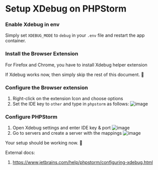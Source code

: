 # Setup XDebug on PHPStorm

### Enable Xdebug in env

Simply set `XDEBUG_MODE` to `debug` in your `.env` file and restart the app container.

### Install the Browser Extension

For Firefox and Chrome, you have to install Xdebug helper extension

If Xdebug works now, then simply skip the rest of this document. 🥷

### Configure the Browser extension

1. Right-click on the extension Icon and choose options
2. Set the IDE key to `other` and type in `phpstorm` as follows:
   ![image](https://user-images.githubusercontent.com/77272856/164238929-69ddc652-6214-4424-bc0f-66c954e8adae.png)

### Configure PHPStorm

1. Open Xdebug settings and enter IDE key & port
   ![image](https://user-images.githubusercontent.com/77272856/164239456-36da203e-4975-4ccc-98a7-fb2cee9c694c.png)
2. Go to servers and create a server with the mappings
   ![image](https://user-images.githubusercontent.com/77272856/164239584-842213e7-ea49-4cc4-bed7-9575d9bc9159.png)

Your setup should be working now. 🦄

External docs:

1. https://www.jetbrains.com/help/phpstorm/configuring-xdebug.html
